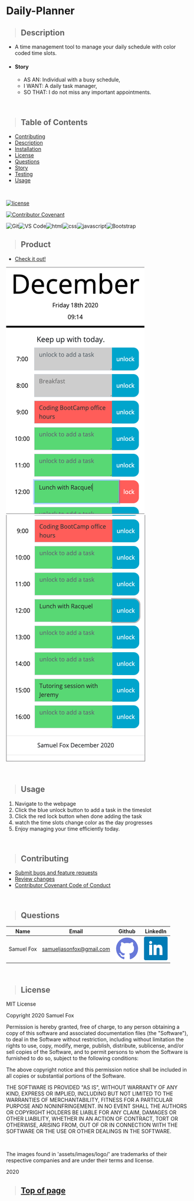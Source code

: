 
# Daily-Planner

>## Description 

* A time management tool to manage your daily schedule with color coded time slots.

* #### Story
    * AS AN: Individual with a busy schedule,
    * I WANT: A daily task manager,
    * SO THAT: I do not miss any important appointments.

<br>

>## Table of Contents

* [Contributing](#Contributing)
* [Description](#Description)
* [Installation](#Installation)
* [License](#License)
* [Questions](#Questions)
* [Story](#Story)
* [Testing](#Testing)
* [Usage](#Usage)
<br>

[![license](https://img.shields.io/badge/License-MIT-blue)](#License)
<br>

[![Contributor Covenant](https://img.shields.io/badge/Contributor%20Covenant-v2.0%20adopted-ff69b4.svg)](https://www.contributor-covenant.org/)
<br>

![Git](https://img.shields.io/badge/-Git-F05032?logo=git&logoColor=white)![VS Code](https://img.shields.io/badge/-VS%20Code-4D4D4D?logo=Visual%20Studio%20Code&logoColor=007ACC)![html](https://img.shields.io/badge/-HTML5-blue?logo=html5)![css](https://img.shields.io/badge/-CSS3-red?logo=css3)![javascript](https://img.shields.io/badge/-JavaScript-F7DF1E?logo=javascript&logoColor=black)![Bootstrap](https://img.shields.io/badge/-Bootstrap-7952B3?logo=Bootstrap&logoColor=white)



>## Product

* [Check it out!](https://samuelfox1.github.io/Daily-Planner/) 

![Screenshot](./assets/images/screenshot01.png)
![Screenshot](./assets/images/screenshot02.png)

<br>

>## Usage

1. Navigate to the webpage
2. Click the blue unlock button to add a task in the timeslot
3. Click the red lock button when done adding the task
4. watch the time slots change color as the day progresses
5. Enjoy managing your time efficiently today.

<br>

>## Contributing

* [Submit bugs and feature requests](https://github.com/samuelfox1/Daily-Planner/issues)
* [Review changes](https://github.com/samuelfox1/Daily-Planner/pulls)
* [Contributor Covenant Code of Conduct](https://www.contributor-covenant.org/)

<br>

>## Questions

| Name | Email  | Github  | LinkedIn |
| :--: | :----: | :-----: | :------: |
| Samuel Fox | samueljasonfox@gmail.com | [![Github](./assets/images/logo/github.png)](https://github.com/samuelfox1) | [![LinkedIn](./assets/images/logo/linkedin.png)](https://www.linkedin.com/in/samuel-fox-tacoma) |

<br>

>## License

MIT License

Copyright 2020 Samuel Fox

Permission is hereby granted, free of charge, to any person obtaining a copy of this software and associated documentation files (the "Software"), to deal in the Software without restriction, including without limitation the rights to use, copy, modify, merge, publish, distribute, sublicense, and/or sell copies of the Software, and to permit persons to whom the Software is furnished to do so, subject to the following conditions:

The above copyright notice and this permission notice shall be included in all copies or substantial portions of the Software.

THE SOFTWARE IS PROVIDED "AS IS", WITHOUT WARRANTY OF ANY KIND, EXPRESS OR IMPLIED, INCLUDING BUT NOT LIMITED TO THE WARRANTIES OF MERCHANTABILITY, FITNESS FOR A PARTICULAR PURPOSE AND NONINFRINGEMENT. IN NO EVENT SHALL THE AUTHORS OR COPYRIGHT HOLDERS BE LIABLE FOR ANY CLAIM, DAMAGES OR OTHER LIABILITY, WHETHER IN AN ACTION OF CONTRACT, TORT OR OTHERWISE, ARISING FROM, OUT OF OR IN CONNECTION WITH THE SOFTWARE OR THE USE OR OTHER DEALINGS IN THE SOFTWARE.

<br>

The images found in 'assets/images/logo/' are trademarks of their respective companies and are under their terms and license.
<br>

2020
<br>

>## [Top of page](#Daily-Planner)
